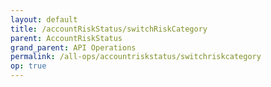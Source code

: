 ```yaml
---
layout: default
title: /accountRiskStatus/switchRiskCategory
parent: AccountRiskStatus
grand_parent: API Operations
permalink: /all-ops/accountriskstatus/switchriskcategory
op: true
---
```


<script>
    window.addEventListener('load', () => {
        const TDV = Symbol.for('tdv-docs');
        const SiteStorage = window[TDV].SiteStorage;

        window[TDV].defineTryit({
            name: 'SwitchRiskCategory',
            endpoint: '/accountRiskCategory/switchRiskCategory',
            method: 'POST',
            params: {
                accountIds: [],
                riskCategoryId: 0
            }
        });

        window[TDV].buildCallouts(
            window[TDV].buildCallouts.defaultAuthWarning,
            window[TDV].buildCallouts.defaultVendorWarning,
        );
    });

</script>

<div id="vendor-warning"></div>